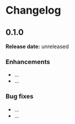 # Changelog

## 0.1.0

**Release date:** unreleased

### Enhancements

- ...
- ...

### Bug fixes

- ...
- ...

